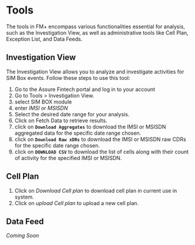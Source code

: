 # Tools
The tools in FM+ encompass various functionalities essential for analysis, such as the Investigation View, as well as administrative tools like Cell Plan, Exception List, and Data Feeds.

## Investigation View

The Investigation View allows you to analyze and investigate activities for SIM Box events. Follow these steps to use this tool:

1. Go to the Assure Fintech portal and log in to your account
2.  Go to Tools > Investigation View.
3.  select SIM BOX module
4.  enter *IMSI* or *MSISDN*
5.  Select the desired date range for your analysis.
6.  Click on Fetch Data to retrieve results.
7.  click on **`Download Aggregates`** to download the IMSI or MSISDN aggregated data for the specific date range chosen.
8.  click on **`Download Raw xDRs`** to download the IMSI or MSISDN raw CDRs for the specific date range chosen.
9. click on **`DOWNLOAD CSV`** to download the list of cells along with their count of activity for the specified IMSI or MSISDN.


## Cell Plan

1. Click on *Download Cell plan* to download cell plan in current use in system.
2. Click on *upload Cell plan* to upload a new cell plan.

## Data Feed

*Coming Soon*
